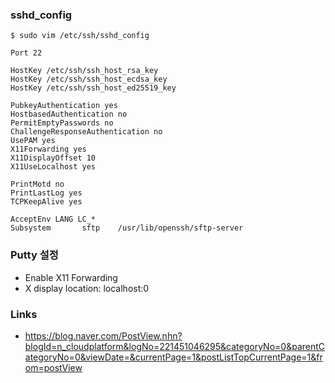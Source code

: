 
### sshd_config
```
$ sudo vim /etc/ssh/sshd_config

Port 22

HostKey /etc/ssh/ssh_host_rsa_key
HostKey /etc/ssh/ssh_host_ecdsa_key
HostKey /etc/ssh/ssh_host_ed25519_key

PubkeyAuthentication yes
HostbasedAuthentication no
PermitEmptyPasswords no
ChallengeResponseAuthentication no
UsePAM yes
X11Forwarding yes
X11DisplayOffset 10
X11UseLocalhost yes

PrintMotd no
PrintLastLog yes
TCPKeepAlive yes

AcceptEnv LANG LC_*
Subsystem       sftp    /usr/lib/openssh/sftp-server

```


### Putty 설정
* Enable X11 Forwarding
* X display location: localhost:0

### Links
* https://blog.naver.com/PostView.nhn?blogId=n_cloudplatform&logNo=221451046295&categoryNo=0&parentCategoryNo=0&viewDate=&currentPage=1&postListTopCurrentPage=1&from=postView
